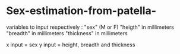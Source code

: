 # Sex-estimation-from-patella-

variables to input respectively : 
"sex" (M or F) 
"heigth" in millimeters
"breadth" in millimeters
"thickness" in millimeters 

x input = sex
y input = height, breadth and thickness
